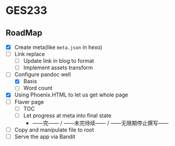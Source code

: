 # GES233

## RoadMap

- [x] Create meta(like `meta.json` in hexo)
- [ ] Link replace
  - [ ] Update link in blog to format
  - [ ] Implement assets transform
- [ ] Configure pandoc well
  - [x] Basis
  - [ ] Word count
- [x] Using Phoenix.HTML to let us get whole page
- [ ] Flaver page
  - [ ] TOC
  - [ ] Let progress at meta into final state
    - ——完—— / ——未完待续—— / ——无限期停止撰写——
- [ ] Copy and manipulate file to root
- [ ] Serve the app via Bandit
